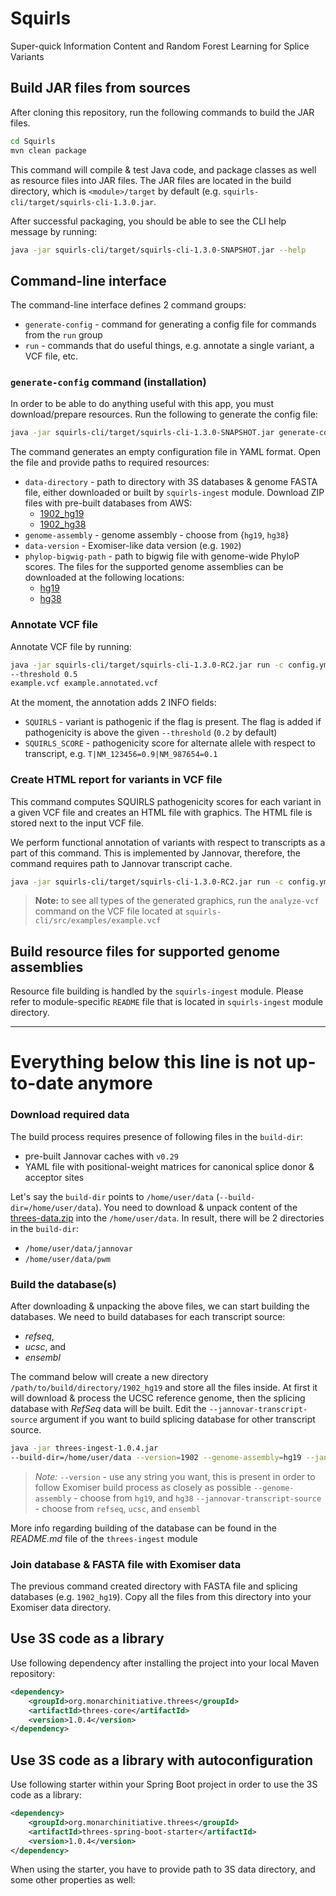 # Squirls
Super-quick Information Content and Random Forest Learning for Splice Variants

## Build JAR files from sources

After cloning this repository, run the following commands to build the JAR files.
```bash
cd Squirls
mvn clean package
```

This command will compile & test Java code, and package classes as well as resource files into JAR files. The JAR files 
are located in the build directory, which is `<module>/target` by default (e.g. `squirls-cli/target/squirls-cli-1.3.0.jar`.

After successful packaging, you should be able to see the CLI help message by running:

```bash
java -jar squirls-cli/target/squirls-cli-1.3.0-SNAPSHOT.jar --help
```

## Command-line interface

The command-line interface defines 2 command groups:
- `generate-config` - command for generating a config file for commands from the `run` group
- `run` - commands that do useful things, e.g. annotate a single variant, a VCF file, etc. 

### `generate-config` command (installation)

In order to be able to do anything useful with this app, you must download/prepare resources. Run the following to generate the config file:

```bash
java -jar squirls-cli/target/squirls-cli-1.3.0-SNAPSHOT.jar generate-config config.yml
``` 

The command generates an empty configuration file in YAML format. Open the file and provide paths to required resources:
- `data-directory` - path to directory with 3S databases & genome FASTA file, either downloaded or built by `squirls-ingest` module. Download ZIP files with pre-built databases from AWS:
  - [1902_hg19](https://exomiser-threes.s3.amazonaws.com/1902_hg19.zip)
  - [1902_hg38](https://exomiser-threes.s3.amazonaws.com/1902_hg38.zip)
- `genome-assembly` - genome assembly - choose from {`hg19`, `hg38`}   
- `data-version` - Exomiser-like data version (e.g. `1902`)
- `phylop-bigwig-path` - path to bigwig file with genome-wide PhyloP scores. The files for the supported genome assemblies can be downloaded at the following locations:
  - [hg19](https://hgdownload.cse.ucsc.edu/goldenpath/hg19/phyloP100way/hg19.100way.phyloP100way.bw)
  - [hg38](https://hgdownload.soe.ucsc.edu/goldenPath/hg38/phyloP100way/hg38.phyloP100way.bw)  

### Annotate VCF file

Annotate VCF file by running:

```bash
java -jar squirls-cli/target/squirls-cli-1.3.0-RC2.jar run -c config.yml annotate-vcf 
--threshold 0.5
example.vcf example.annotated.vcf
```

At the moment, the annotation adds 2 INFO fields:
- `SQUIRLS` - variant is pathogenic if the flag is present. The flag is added if pathogenicity is above the given `--threshold` (`0.2` by default) 
- `SQUIRLS_SCORE` - pathogenicity score for alternate allele with respect to transcript, e.g. `T|NM_123456=0.9|NM_987654=0.1`   

### Create HTML report for variants in VCF file

This command computes SQUIRLS pathogenicity scores for each variant in a given VCF file and creates 
an HTML file with graphics. The HTML file is stored next to the input VCF file.

We perform functional annotation of variants with respect to transcripts as a part of this command. 
This is implemented by Jannovar, therefore, the command requires path to Jannovar transcript cache.  

```bash
java -jar squirls-cli/target/squirls-cli-1.3.0-RC2.jar run -c config.yml analyze-vcf -d path/to/jannovar/cache.ser path/to/example.vcf
```  

> **Note:** to see all types of the generated graphics, run the `analyze-vcf` command on the VCF file located at
> `squirls-cli/src/examples/example.vcf`

## Build resource files for supported genome assemblies

Resource file building is handled by the `squirls-ingest` module. Please refer to module-specific `README` file that is located
in `squirls-ingest` module directory.

------------------------------------------------------------------------------------------------------------------------

# Everything below this line is not up-to-date anymore

### Download required data

The build process requires presence of following files in the `build-dir`:
- pre-built Jannovar caches with `v0.29` 
- YAML file with positional-weight matrices for canonical splice donor & acceptor sites

Let's say the `build-dir` points to `/home/user/data` (`--build-dir=/home/user/data`). You need to download & unpack content of the [threes-data.zip](https://exomiser-threes.s3.amazonaws.com/threes-data.zip) into the `/home/user/data`. In result, there will be 2 directories in the  `build-dir`:
- `/home/user/data/jannovar`
- `/home/user/data/pwm` 


### Build the database(s)
After downloading & unpacking the above files, we can start building the databases. We need to build databases for each transcript source:
- *refseq*,
- *ucsc*, and
- *ensembl*

The command below will create a new directory `/path/to/build/directory/1902_hg19` and store all the files inside. At first it will download & process the UCSC reference genome, then the splicing database with *RefSeq* data will be built. Edit the `--jannovar-transcript-source` argument if you want to build splicing database for other transcript source.

```bash
java -jar threes-ingest-1.0.4.jar
--build-dir=/home/user/data --version=1902 --genome-assembly=hg19 --jannovar-transcript-source=refseq
```
> *Note:*
> `--version` - use any string you want, this is present in order to follow Exomiser build process as closely as possible
> `--genome-assembly` - choose from `hg19`, and `hg38`
> `--jannovar-transcript-source` - choose from `refseq`, `ucsc`, and `ensembl`

More info regarding building of the database can be found in the *README.md* file of the `threes-ingest` module

### Join database & FASTA file with Exomiser data
The previous command created directory with FASTA file and splicing databases (e.g. `1902_hg19`). Copy all the files from this directory into your Exomiser data directory.


## Use 3S code as a library

Use following dependency after installing the project into your local Maven repository:

```xml
<dependency>
    <groupId>org.monarchinitiative.threes</groupId>
    <artifactId>threes-core</artifactId>
    <version>1.0.4</version>
</dependency>
```

## Use 3S code as a library with autoconfiguration

Use following starter within your Spring Boot project in order to use the 3S code as a library:

```xml
<dependency>
    <groupId>org.monarchinitiative.threes</groupId>
    <artifactId>threes-spring-boot-starter</artifactId>
    <version>1.0.4</version>
</dependency>
```

When using the starter, you have to provide path to 3S data directory, and some other properties as well:
